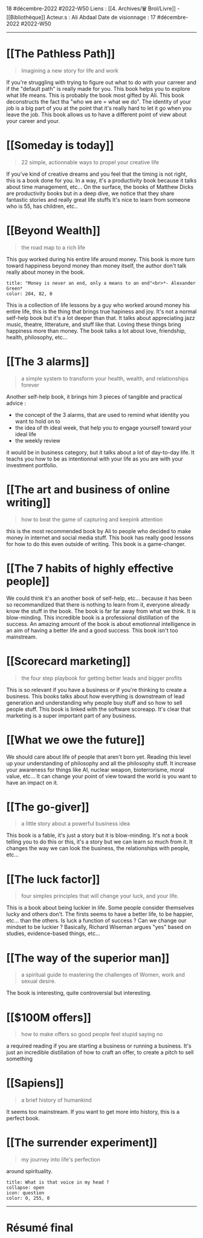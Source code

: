 18 #décembre-2022 #2022-W50
Liens : [[4. Archives/🗑️ Brol/Livre]] - [[Bibliothèque]]
Acteur.s : Ali Abdaal
Date de visionnage : 17 #décembre-2022 #2022-W50
***
# [[The Pathless Path]]
> Imagining a new story for life and work

If you're struggling with trying to figure out what to do with your carreer and if the "default path" is really made for you. This book helps you to explore what life means. This is probably the book most gifted by Ali. This book deconstructs the fact tha "who we are = what we do". The identity of your job is a big part of you at the point that it's really hard to let it go when you leave the job. This book allows us to have a different point of view about your career and your.
# [[Someday is today]]
> 22 simple, actionnable ways to propel your creative life

If you've kind of creative dreams and you feel that the timing is not right, this is a book done for you. In a way, it's a productivity book because it talks about time management, etc... On the surface, the books of Matthew Dicks are productivity books but in a deep dive, we notice that they share fantastic stories and really great life stuffs
It's nice to learn from someone who is 55, has children, etc..
# [[Beyond Wealth]]
> the road map to a rich life

This guy worked during his entire life around money. This book is more turn toward happiness beyond money than money itself, the author don't talk really about money in the book.
```ad-quote
title: "Money is never an end, only a means to an end"<br>*- Alexander Green*
color: 204, 82, 0
```
This is a collection of life lessons by a guy who worked around money his entire life, this is the thing that brings true hapiness and joy. It's not a normal self-help book but it's a lot deeper than that. It talks about appreciating jazz music, theatre, litterature, and stuff like that. Loving these things bring happiness more than money. The book talks a lot about love, friendship, health, philosophy, etc... 

# [[The 3 alarms]]
> a simple system to transform your health, wealth, and relationships forever

Another self-help book, it brings him 3 pieces of tangible and practical advice :
- the concept of the 3 alarms, that are used to remind what identity you want to hold on to
- the idea of th ideal week, that help you to engage yourself toward your ideal life
- the weekly review

it would be in business category, but it talks about a lot of day-to-day life. It teachs you how to be as intentionnal with your life as you are with your investment portfolio.

# [[The art and business of online writing]]
> how to beat the game of capturing and keepink attention

this is the most recommended book by Ali to people who decided to make money in internet and social media stuff. This book has really good lessons for how to do this even outside of writing. This book is a game-changer.

# [[The 7 habits of highly effective people]]

We could think it's an another book of self-help, etc... because it has been so recommandized that there is nothing to learn from it, everyone already know the stuff in the book. The book is far far away from what we think. It is blow-minding. This incredible book is a professional distillation of the success. An amazing amount of the book is about emotionnal intelligence in an aim of having a better life and a good success. This book isn't too mainstream.

# [[Scorecard marketing]]
> the four step playbook for getting better leads and bigger profits

This is so relevant if you have a business or if you're thinking to create a business. This books talks about how everything is downstream of lead generation and understanding why people buy stuff and so how to sell people stuff. This book is linked with the software scoreapp. It's clear that marketing is a super important part of any business.

# [[What we owe the future]]

We should care about life of people that aren't born yet. Reading this level up your understanding of philosophy and all the philosophy stuff. It increase your awareness for things like AI, nuclear weapon, bioterrorisme, moral value, etc... It can change your point of view toward the world is you want to have an impact on it.

# [[The go-giver]]
> a little story about a powerful business idea

This book is a fable, it's just a story but it is blow-minding. It's not a book telling you to do this or this, it's a story but we can learn so much from it. It changes the way we can look the business, the relationships with people, etc... 

# [[The luck factor]]
> four simples principles that will change your luck, and your life.

This is a book about being luckier in life. Some people consider themselves lucky and others don't. The firsts seems to have a better life, to be happier, etc... than the others. Is luck a function of success ? Can we change our mindset to be luckier ? Basically, Richard Wiseman argues "yes" based on studies, evidence-based things, etc... 

# [[The way of the superior man]]
> a spiritual guide to mastering the challenges of Women, work and sexual desire.

The book is interesting, quite controversial but interesting. 

# [[$100M offers]]
> how to make offers so good people feel stupid saying no

a required reading if you are starting a business or running a business. It's just an incredible distillation of how to craft an offer, to create a pitch to sell something

# [[Sapiens]]
> a brief history of humankind

It seems too mainstream. If you want to get more into history, this is a perfect book. 

# [[The surrender experiment]]
> my journey into life's perfection

around spirituality.
```ad-help
title: What is that voice in my head ?
collapse: open
icon: question
color: 0, 255, 0
```

***
# Résumé final
